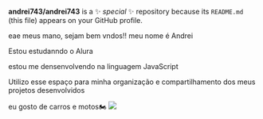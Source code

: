


**andrei743/andrei743** is a ✨ _special_ ✨ repository because its `README.md` (this file) appears on your GitHub profile.

eae meus mano, sejam bem vndos!!
meu nome é Andrei

Estou estudanndo o Alura

estou me densenvolvendo na linguagem JavaScript

Utilizo esse espaço para minha organização e compartilhamento dos meus projetos desenvolvidos

eu gosto de carros e motos🏍️
![](https://media.tenor.com/_No8p7Rl5yQAAAAi/cbrtriclor-grau.gif)
